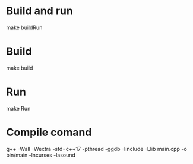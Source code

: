 # Build and run
make buildRun

# Build
make build

# Run
make Run

# Compile comand
g++ -Wall -Wextra -std=c++17 -pthread -ggdb -Iinclude -Llib main.cpp -o bin/main -lncurses -lasound

